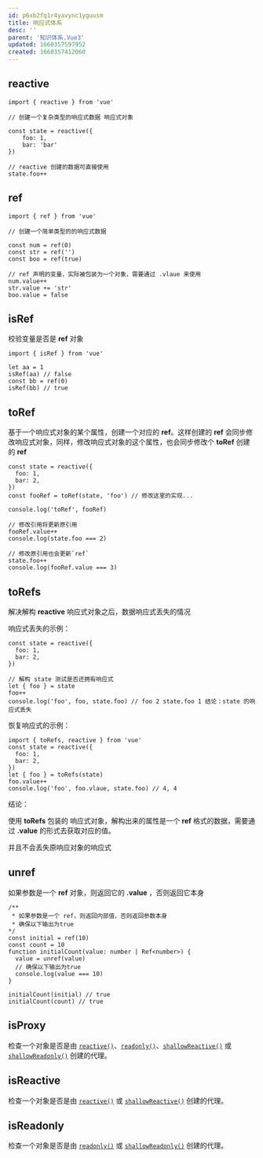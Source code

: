 ```yaml
---
id: p6xb2fq1r4yavync1yguusm
title: 响应式体系
desc: ''
parent: '知识体系.Vue3'
updated: 1660357597952
created: 1660357412060
---
```

## reactive

```vue
import { reactive } from 'vue'

// 创建一个复杂类型的响应式数据 响应式对象

const state = reactive({
	foo: 1,
	bar: 'bar'
})

// reactive 创建的数据可直接使用
state.foo++
```



## ref

```vue
import { ref } from 'vue'

// 创建一个简单类型的的响应式数据

const num = ref(0)
const str = ref('')
const boo = ref(true)

// ref 声明的变量，实际被包装为一个对象，需要通过 .vlaue 来使用
num.value++
str.value += 'str'
boo.value = false
```



## isRef

校验变量是否是 **ref** 对象

```vue
import { isRef } from 'vue'

let aa = 1
isRef(aa) // false
const bb = ref(0)
isRef(bb) // true
```



## toRef

基于一个响应式对象的某个属性，创建一个对应的 **ref**。这样创建的 **ref** 会同步修改响应式对象，同样，修改响应式对象的这个属性，也会同步修改个 **toRef** 创建的 **ref**

```vue
const state = reactive({
  foo: 1,
  bar: 2,
})
const fooRef = toRef(state, 'foo') // 修改这里的实现...

console.log('toRef', fooRef)

// 修改引用将更新原引用
fooRef.value++
console.log(state.foo === 2)

// 修改原引用也会更新`ref`
state.foo++
console.log(fooRef.value === 3)
```



## toRefs

解决解构 **reactive** 响应式对象之后，数据响应式丢失的情况

响应式丢失的示例：

```vue
const state = reactive({
  foo: 1,
  bar: 2,
})

// 解构 state 测试是否还拥有响应式
let { foo } = state
foo++
console.log('foo', foo, state.foo) // foo 2 state.foo 1 结论：state 的响应式丢失

```

恢复响应式的示例：

```vue
import { toRefs, reactive } from 'vue'
const state = reactive({
  foo: 1,
  bar: 2,
})
let { foo } = toRefs(state)
foo.value++
console.log('foo', foo.vlaue, state.foo) // 4, 4
```

结论：

使用 **toRefs** 包装的 响应式对象，解构出来的属性是一个 **ref** 格式的数据，需要通过 **.value** 的形式去获取对应的值。

并且不会丢失原响应对象的响应式



## unref

如果参数是一个 **ref** 对象，则返回它的 **.value** ，否则返回它本身

```vue
/**
 * 如果参数是一个 ref，则返回内部值，否则返回参数本身
 * 确保以下输出为true
*/
const initial = ref(10)
const count = 10
function initialCount(value: number | Ref<number>) {
  value = unref(value)
  // 确保以下输出为true
  console.log(value === 10)
}

initialCount(initial) // true
initialCount(count) // true
```



## isProxy

检查一个对象是否是由 [`reactive()`](https://cn.vuejs.org/api/reactivity-core.html#reactive)、[`readonly()`](https://cn.vuejs.org/api/reactivity-core.html#readonly)、[`shallowReactive()`](https://cn.vuejs.org/api/reactivity-advanced.html#shallowreactive) 或 [`shallowReadonly()`](https://cn.vuejs.org/api/reactivity-advanced.html#shallowreadonly) 创建的代理。



## isReactive

检查一个对象是否是由 [`reactive()`](https://cn.vuejs.org/api/reactivity-core.html#reactive) 或 [`shallowReactive()`](https://cn.vuejs.org/api/reactivity-advanced.html#shallowreactive) 创建的代理。



## isReadonly

检查一个对象是否是由 [`readonly()`](https://cn.vuejs.org/api/reactivity-core.html#readonly) 或 [`shallowReadonly()`](https://cn.vuejs.org/api/reactivity-advanced.html#shallowreadonly) 创建的代理。

